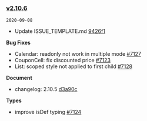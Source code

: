 ### [v2.10.6](https://github.com/youzan/vant/compare/v2.10.5...v2.10.6)

`2020-09-08`

- Update ISSUE_TEMPLATE.md [9426f1](https://github.com/youzan/vant/commit/9426f115a942827668328e1de4bbb7958c59d6b0)

**Bug Fixes**

- Calendar: readonly not work in multiple mode [#7127](https://github.com/youzan/vant/issues/7127)
- CouponCell: fix discounted price [#7123](https://github.com/youzan/vant/issues/7123)
- List: scoped style not applied to first child [#7128](https://github.com/youzan/vant/issues/7128)

**Document**

- changelog: 2.10.5 [d3a90c](https://github.com/youzan/vant/commit/d3a90c89fdae82825c6bb35b6318cedafa6c043e)

**Types**

- improve isDef typing [#7124](https://github.com/youzan/vant/issues/7124)

